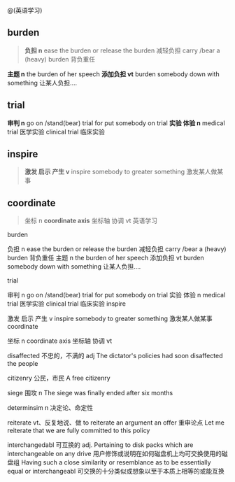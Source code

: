 
     
    
@(英语学习)
## burden
> **负担 n** 
ease the burden  or release the burden  减轻负担
carry /bear a  (heavy) burden 背负重任

 **主题 n**
the burden of her speech
**添加负担 vt**
burden somebody down with something  让某人负担....

## trial 
> 
  **审判 n**
  go on /stand(bear) trial for 
  put somebody on trial 
  **实验 体验  n**
  medical trial  医学实验
  clinical trial 临床实验

## inspire 

>**激发  启示 产生 v**
>inspire somebody to greater something 激发某人做某事
> 

## coordinate
> 坐标 n
>  **coordinate axis** 坐标轴
>  协调 vt
英语学习


burden

负担 n 
ease the burden or release the burden 减轻负担 
carry /bear a (heavy) burden 背负重任
主题 n 
the burden of her speech 
添加负担 vt 
burden somebody down with something 让某人负担….

trial

审判 n 
go on /stand(bear) trial for 
put somebody on trial 
实验 体验 n 
medical trial 医学实验 
clinical trial 临床实验
inspire

激发 启示 产生 v 
inspire somebody to greater something 激发某人做某事
coordinate

坐标 n 
coordinate axis 坐标轴 
协调 vt


disaffected
不忠的，不满的 adj
The dictator's policies had soon disaffected the people

citizenry
公民，市民
A free citizenry

siege
围攻 n
The siege was finally ended after six months

determinsim
n 决定论、命定性

reiterate
vt、反复地说、做
to reiterate an argument an offer 重申论点
Let me reiterate that we are fully committed to this policy

interchangedabl 
可互换的 adj.
Pertaining to disk packs which are interchangeable on any drive
用户修饰或说明在如何磁盘机上均可交换使用的磁盘组
Having such a close similarity or resemblance as to be essentially equal or interchangeabl
可交换的十分类似或想象以至于本质上相等的或能互换